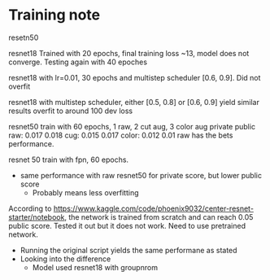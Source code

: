 # Training note

resetn50 

resnet18 Trained with 20 epochs, final training loss ~13, model does not converge. Testing again with 40 epoches

resnet18 with lr=0.01, 30 epochs and multistep scheduler [0.6, 0.9]. Did not overfit

resnet18 with multistep scheduler, either [0.5, 0.8] or [0.6, 0.9] yield similar results overfit to around 100 dev loss

resnet50 train with 60 epochs, 1 raw, 2 cut aug, 3 color aug
     private public
raw: 0.017 0.018
cug: 0.015 0.017
color: 0.012 0.01
raw has the bets performance.

resnet 50 train with fpn, 60 epochs.
* same performance with raw resnet50 for private score, but lower public score
  * Probably means less overfitting

According to https://www.kaggle.com/code/phoenix9032/center-resnet-starter/notebook, the network is trained from scratch and can reach 0.05 public score. Tested it out but it does not work. Need to use pretrained network.
* Running the original script yields the same performane as stated
* Looking into the difference
  * Model used resnet18 with groupnrom
  